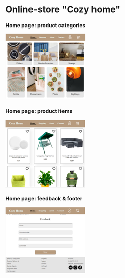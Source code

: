 # Online-store "Cozy home"
<h3>Home page: product categories</h3>
<img src="./img/screenshots/categories.png" width="50%">
<br>

<h3>Home page: product items</h3>
<img src="./img/screenshots/items.png" width="50%">
<br>

<h3>Home page: feedback & footer</h3>
<img src="./img/screenshots/feedback footer.png" width="50%">
